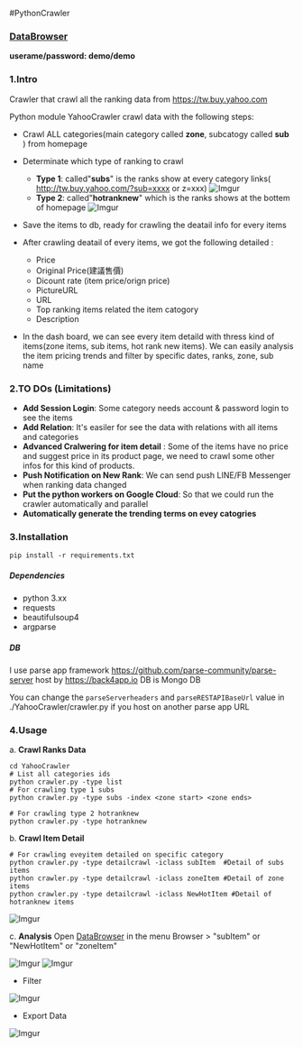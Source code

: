 #PythonCrawler

### [DataBrowser](https://python-crawler-yahoo-tw.herokuapp.com/apps/yahooshoppingdata/browser/NewHotItem)

**userame/password: demo/demo**

### 1.Intro
Crawler that crawl all the ranking data from <https://tw.buy.yahoo.com>

Python module YahooCrawler crawl data with the following steps:

* Crawl ALL categories(main category called **zone**, subcatogy called **sub** ) from homepage
* Determinate which type of ranking to crawl
	* **Type 1**: called"**subs**" is the ranks show at every category links( http://tw.buy.yahoo.com/?sub=xxxx or z=xxx)
	![Imgur](http://i.imgur.com/cHsdFGy.png)
	* **Type 2**: called"**hotranknew**" which is the ranks shows at the bottem of homepage
	![Imgur](http://i.imgur.com/MAGRTWB.png)
	
* Save the items to db, ready for crawling the deatail info for every items
* After crawling deatail of every items, we got the following detailed :
	* Price
	* Original Price(建議售價)
	* Dicount rate (item price/orign price)
	* PictureURL
	* URL
	* Top ranking items related the item catogory
	* Description
* In the dash board, we can see every item detaild with thress kind of items(zone items, sub items, hot rank new items). We can easily analysis the item pricing trends and filter by specific dates, ranks, zone, sub name



### 2.TO DOs (Limitations)

* **Add Session Login**: Some category needs account & password login to see the items
* **Add Relation**: It's easiler for see the data with relations with all items and categories
* **Advanced Cralwering for item detail** : Some of the items have no price and suggest price in its product page, we need to crawl some other infos for this kind of products.
* **Push Notification on New Rank**: We can send push LINE/FB Messenger when ranking data changed
* **Put the python workers on Google Cloud**: So that we could run the crawler automatically and parallel 
* **Automatically generate the trending terms on evey catogries**



### 3.Installation

	pip install -r requirements.txt
	
##### Dependencies

* python 3.xx
* requests
* beautifulsoup4
* argparse

##### DB
I use parse app framework <https://github.com/parse-community/parse-server> host by <https://back4app.io>
DB is Mongo DB 

You can change the `parseServerheaders` and `parseRESTAPIBaseUrl` value in ./YahooCrawler/crawler.py if you host on another parse app URL





### 4.Usage

a. **Crawl Ranks Data**


	cd YahooCrawler	
	# List all categories ids
	python crawler.py -type list
	# For crawling type 1 subs 
	python crawler.py -type subs -index <zone start> <zone ends>

	# For crawling type 2 hotranknew 
	python crawler.py -type hotranknew

b. **Crawl Item Detail** 
	
	# For crawling eveyitem detailed on specific category 
	python crawler.py -type detailcrawl -iclass subItem  #Detail of subs items
	python crawler.py -type detailcrawl -iclass zoneItem #Detail of zone items
	python crawler.py -type detailcrawl -iclass NewHotItem #Detail of hotranknew items
![Imgur](http://i.imgur.com/QEySpFR.png)


c. **Analysis**
Open [DataBrowser](https://python-crawler-yahoo-tw.herokuapp.com/apps/yahooshoppingdata/browser/NewHotItem)
in the menu Browser > "subItem" or "NewHotItem" or "zoneItem"

![Imgur](http://i.imgur.com/tJi7m0R.png)
![Imgur](http://i.imgur.com/tQtLQ4m.png)

* Filter 

![Imgur](http://i.imgur.com/hiBBlpX.png)

* Export Data

![Imgur](http://i.imgur.com/CGn0nTQ.png)